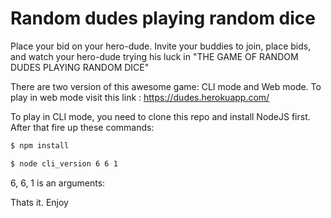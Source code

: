 # Random dudes playing random dice

Place your bid on your hero-dude.
Invite your buddies to join, place bids,
and watch your hero-dude trying his luck 
in "THE GAME OF RANDOM DUDES PLAYING RANDOM DICE"

There are two version of this awesome game: CLI mode and Web mode.
To play in web mode visit this link :
https://dudes.herokuapp.com/

To play in CLI mode, you need to clone this repo and install NodeJS first. After that fire up these commands:


```sh
$ npm install
```

```sh
$ node cli_version 6 6 1
```

6, 6, 1 is an arguments: <number of players> <lucky dice> <badluck dice>

Thats it.
Enjoy
